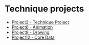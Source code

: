 # Technique projects

- [Project3 - Technique Project](https://github.com/Sangsom/100-Days-of-SwiftUI/tree/master/Technique%20Projects/Project3%20-%20Technique%20Project)
- [Project6 - Animation](https://github.com/Sangsom/100-Days-of-SwiftUI/tree/master/Technique%20Projects/Project6%20-%20Animation)
- [Project9 - Drawing](https://github.com/Sangsom/100-Days-of-SwiftUI/tree/master/Technique%20Projects/Project9%20-%20Drawing)
- [Project12 - Core Data](https://github.com/Sangsom/100-Days-of-SwiftUI/tree/master/Technique%20Projects/Project12%20-%20Core%20Data)
